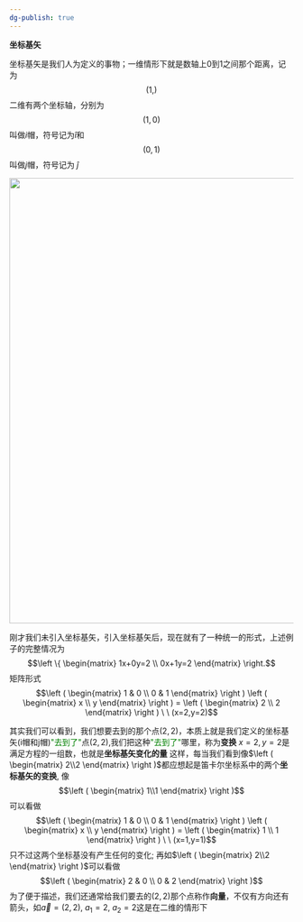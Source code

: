 ```yaml
---
dg-publish: true
---
```

**坐标基矢**

坐标基矢是我们人为定义的事物；一维情形下就是数轴上$0$到$1$之间那个距离，记为
$$(1,)$$二维有两个坐标轴，分别为
$$(1,0)$$ 叫做$i$帽，符号记为$\hat{i}$和
$$(0,1)$$叫做$j$帽，符号记为 $\hat{j}$ 

<div align=center><img src="https://cdn.jsdelivr.net/gh/aaronmack/image-hosting@master/mathematics/手绘坐标基.2pvxzz9z2es0.webp" width="790"></div>

刚才我们未引入坐标基矢，引入坐标基矢后，现在就有了一种统一的形式，上述例子的完整情况为
$$\left \{ \begin{matrix} 1x+0y=2 \\ 0x+1y=2 \end{matrix} \right.$$ 矩阵形式
$$\left ( \begin{matrix} 1 & 0 \\ 0 & 1 \end{matrix} \right ) \left ( \begin{matrix} x \\ y \end{matrix} \right ) = \left ( \begin{matrix} 2 \\ 2 \end{matrix} \right ) \ \ (x=2,y=2)$$

其实我们可以看到，我们想要去到的那个点$(2,2)$，本质上就是我们定义的坐标基矢(i帽和j帽)<span style="color:green">"去到了"</span>点$(2,2)$,我们把这种<span style="color:green">"去到了"</span>哪里，称为**变换**
$x=2, y=2$是满足方程的一组数，也就是**坐标基矢变化的量** 这样，每当我们看到像$\left ( \begin{matrix} 2\\2 \end{matrix} \right )$都应想起是笛卡尔坐标系中的两个**坐标基矢的变换**, 像
$$\left ( \begin{matrix} 1\\1 \end{matrix} \right )$$可以看做
$$\left ( \begin{matrix} 1 & 0 \\ 0 & 1 \end{matrix} \right ) \left ( \begin{matrix} x \\ y \end{matrix} \right ) = \left ( \begin{matrix} 1 \\ 1 \end{matrix} \right ) \ \ (x=1,y=1)$$只不过这两个坐标基没有产生任何的变化; 再如$\left ( \begin{matrix} 2\\2 \end{matrix} \right )$可以看做
$$\left ( \begin{matrix} 2 & 0 \\ 0 & 2 \end{matrix} \right )$$
为了便于描述，我们还通常给我们要去的$(2,2)$那个点称作**向量**，不仅有方向还有箭头，如$\vec{a}=(2,2),\ a_1=2, \ a_2=2$这是在二维的情形下